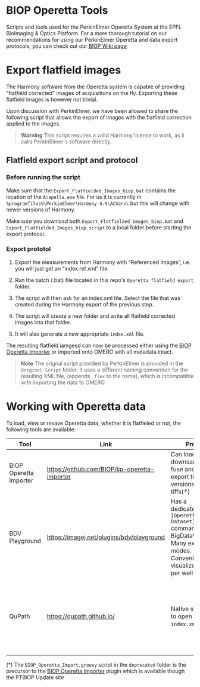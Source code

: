 # BIOP Operetta Tools

Scripts and tools used for the PerkinElmer Operetta System at the EPFL BioImaging & Optics Platform. 
For a more thorough tutorial on our recommendations for using our PerkinElmer Operetta and data export protocols, you can check out our [BIOP Wiki page](https://wiki-biop.epfl.ch/en/Microscopy/WF15-PerkinElmerOperettaCLS)

# Export flatfield images

The Harmony software from the Operetta system is capable of providing "flatfield corrected" images of acquisitions on the fly. Exporting these flatfield images is however not trivial. 

Upon discussion with PerkinElmer, we have been allowed to share the following script that allows the export of images with the flatfield correction applied to the images. 


> **Warning**
> This script requires a valid Harmony license to work, as it calls PerkinElmer's software directly. 

## Flatfield export script and protocol

### Before running the script 

Make sure that the `Export_Flatfielded_Images_biop.bat` contains the location of the `Acapella.exe` file. For us it is currently in `%programfiles%\PerkinElmer\Harmony 4.9\ACServ\` but this will change with newer versions of Harmony. 

Make sure you download both `Export_Flatfielded_Images_biop.bat` and `Export_Flatfielded_Images_biop.script` to a local folder before starting the export protocol. 

### Export prototol
1. Export the measurements from Harmony with “Referenced Images”, i.e. you will just get an “index.ref.xml” file.

2. Run the batch (.bat) file located in this repo's `Operetta flatfield export` folder.

3. The script will then ask for an index.xml file. Select the file that was created during the Harmony export of the previous step.

4. The script will create a new folder and write all flatfield corrected images into that folder.

5. It will also generate a new appropriate `index.xml` file.

The resulting flatfield iamgesd can now be processed either using the [BIOP Operetta Importer](https://github.com/BIOP/ijp-operetta-importer) or imported onto OMERO with all metadata intact. 

> **Note**
> The orignal script provided by PerkinElmer is provided in the `Original Script` folder. It uses a different naming convention for the resulting XML file, (appends `_flex` to the name), which is incompatible with importing the data to OMERO.

# Working with Operetta data

To load, view or resave Operetta data, whether it is flatfieled or not, the following tools are available:

| Tool | Link | Pros | Cons |
| -----|------|------|------|
| BIOP Operetta Importer | https://github.com/BIOP/ijp-operetta-importer | Can load, downsample, fuse and export tiled versions as tiffs(*) | Requires yet another resave export. |
| BDV Playground | https://imagej.net/plugins/bdv/playground | Has a dedicated `Open [Operetta Dataset]` command for BigDataViewer. Many export modes. Convenient to visualize data per well | Visualization and export are in beta. |
| QuPath | https://qupath.github.io/ | Native support to open the `index.xml` file| Only displays individual fields (no stitching). Can become unresponsive with too many images in the QuPath project|

(*) The `BIOP_Operetta_Import.groovy` script in the `deprecated` folder is the precursor to the [BIOP Operetta Importer](https://github.com/BIOP/ijp-operetta-importer) plugin which is available though the PTBIOP Update site
